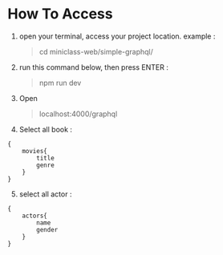 # How To Access

1. open your terminal, access your project location. example :
   > cd miniclass-web/simple-graphql/
2. run this command below, then press ENTER :
   > npm run dev
3. Open
   > localhost:4000/graphql
4. Select all book :

```
{
 	movies{
        title
        genre
    }
}
```

5. select all actor :

```
{
    actors{
        name
        gender
    }
}
```
